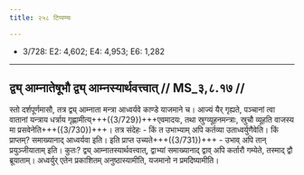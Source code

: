 ```yaml
---
title: २५८ टिप्पण्यः

---
```

- 3/728: E2: 4,602; E4: 4,953; E6: 1,282

____________________________________________


## द्व्य् आम्नातेषूभौ द्व्य् आम्नस्यार्थवत्त्वात् // MS_३,८.१७ //

स्तो दर्शपूर्णमासौ, तत्र द्व्य् आम्नाता मन्त्रा आध्वर्यवे काण्डे याजमाने च। आज्यं यैर् गृह्यते, पञ्चानां त्वा वातानां यन्त्राय धर्त्राय गृह्णामीत्य्+++({3/729})+++एवमादयः, तथा स्रुग्व्यूहनमन्त्राः, स्रुचौ व्यूहति वाजस्य मा प्रसवेनेति+++({3/730})+++। तत्र संदेहः - किं त उभाभ्याम् अपि कर्तव्या उताध्वर्युणैवेति। किं प्राप्तम्? समाख्यानाद् आध्वर्यवा इति। इति प्राप्त उच्यते+++({3/731})+++ - उभाव् अपि तान् प्रयुञ्जीयाताम् इति। कुतः? द्व्य् आम्नातस्यार्थवत्त्वात्, द्वाभ्यां समाख्यानाद् द्वाव् अपि कर्तारौ गम्येते, तस्माद् द्वौ ब्रूयाताम्। अध्वर्युर् एतेन प्रकाशितम् अनुष्ठास्यामीति, यजमानो न प्रमदिष्यामीति।
